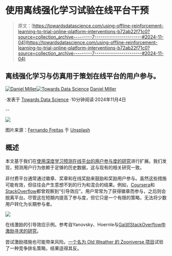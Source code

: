 # 使用离线强化学习试验在线平台干预

> 原文：[https://towardsdatascience.com/using-offline-reinforcement-learning-to-trial-online-platform-interventions-b72ab22f71c0?source=collection_archive---------7-----------------------#2024-11-04](https://towardsdatascience.com/using-offline-reinforcement-learning-to-trial-online-platform-interventions-b72ab22f71c0?source=collection_archive---------7-----------------------#2024-11-04)

## 离线强化学习与仿真用于策划在线平台的用户参与。

[](https://medium.com/@danielmillerAI?source=post_page---byline--b72ab22f71c0--------------------------------)[![Daniel Miller](../Images/9728d4c65817946169e66b228032980c.png)](https://medium.com/@danielmillerAI?source=post_page---byline--b72ab22f71c0--------------------------------)[](https://towardsdatascience.com/?source=post_page---byline--b72ab22f71c0--------------------------------)[![Towards Data Science](../Images/a6ff2676ffcc0c7aad8aaf1d79379785.png)](https://towardsdatascience.com/?source=post_page---byline--b72ab22f71c0--------------------------------) [Daniel Miller](https://medium.com/@danielmillerAI?source=post_page---byline--b72ab22f71c0--------------------------------)

·发表于 [Towards Data Science](https://towardsdatascience.com/?source=post_page---byline--b72ab22f71c0--------------------------------) ·10分钟阅读·2024年11月4日

--

![](../Images/2755bdde309595ca69cc598166538741.png)

图片来源：[Fernando Freitas](https://unsplash.com/@_fernandofs_?utm_content=creditCopyText&utm_medium=referral&utm_source=unsplash) 于 [Unsplash](https://unsplash.com/photos/a-red-and-white-logo-AcUdFVUGJYM?utm_content=creditCopyText&utm_medium=referral&utm_source=unsplash)

## **概述**

本文基于我们在[使用深度学习预测在线平台的用户参与度的研究](/deep-learning-to-predict-engagement-in-online-platforms-dfd79515b85e)进行扩展。我们发现，预测用户行为依赖于足够的历史数据，这与现有的相关研究一致。

非付费平台通常通过徽章、奖章和在线奖励来鼓励和奖励用户参与。虽然这些措施可能有效，但往往会产生意想不到的行为和混合的结果。例如，[Coursera](https://arxiv.org/pdf/1403.3100)和[StackOverflow](https://www.researchgate.net/publication/343689654_One_Size_Does_Not_Fit_All_A_Study_of_Badge_Behavior_in_Stack_Overflow)都曾观察到“引导效应”。用户常常为了获得徽章而参与，之后则会脱离平台。尽管这在短期内提高了参与度，但它只是一个有限的策略，无法将少数用户转化为长期参与者。

![](../Images/63cba0616324eb6a35c6a7fd898a36d4.png)

在线激励的引导效应示例。参考自Yanovsky、Hoernle与[Gal对StackOverflow中激励寻求的研究](https://arxiv.org/pdf/2008.06125)。

尝试激励措施也可能带来风险。[一个名为 Old Weather 的 Zooniverse 项目](https://discovery.ucl.ac.uk/id/eprint/1412171/1/p79-eveleigh.pdf)试验了一种竞争排名策略，结果适得其反。
